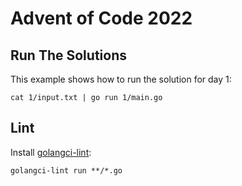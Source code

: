 # Advent of Code 2022

## Run The Solutions

This example shows how to run the solution for day 1:

```shell
cat 1/input.txt | go run 1/main.go
```

## Lint

Install [golangci-lint](https://golangci-lint.run/usage/install/):

```shell
golangci-lint run **/*.go
```
